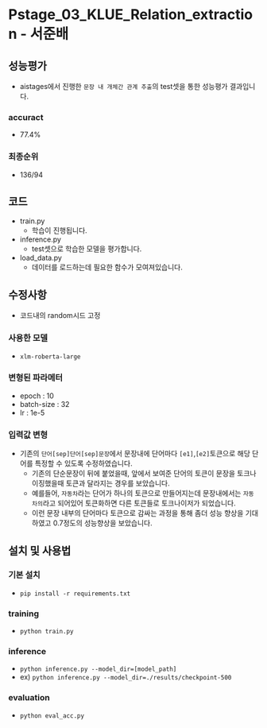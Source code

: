# Pstage_03_KLUE_Relation_extraction - 서준배

## 성능평가
- aistages에서 진행한 `문장 내 개체간 관계 추출`의 test셋을 통한 성능평가 결과입니다.

### accuract
- 77.4%

### 최종순위
- 136/94

## 코드
- train.py
    - 학습이 진행됩니다.
- inference.py
    - test셋으로 학습한 모델을 평가합니다.
- load_data.py
    - 데이터를 로드하는데 필요한 함수가 모여져있습니다.

## 수정사항
- 코드내의 random시드 고정

### 사용한 모델
- `xlm-roberta-large`

### 변형된 파라메터
- epoch : 10
- batch-size : 32
- lr : 1e-5

### 입력값 변형
- 기존의 `단어[sep]단어[sep]문장`에서 문장내에 단어마다 `[e1]`,`[e2]`토큰으로 해당 단어를 특정할 수 있도록 수정하였습니다.
    - 기존의 단순문장이 뒤에 붙었을때, 앞에서 보여준 단어의 토큰이 문장을 토크나이징했을때 토큰과 달라지는 경우를 보았습니다.
    - 예를들어, `자동차`라는 단어가 하나의 토큰으로 만들어지는데 문장내에서는 `자동차의`라고 되어있어 토큰화하면 다른 토큰들로 토크나이저가 되었습니다.
    - 이런 문장 내부의 단어마다 토큰으로 감싸는 과정을 통해 좀더 성능 향상을 기대하였고 0.7정도의 성능향상을 보았습니다.


## 설치 및 사용법

### 기본 설치
- `pip install -r requirements.txt`


### training
* `python train.py`

### inference
* `python inference.py --model_dir=[model_path]`
* ex) `python inference.py --model_dir=./results/checkpoint-500`

### evaluation
* `python eval_acc.py`
